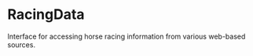 RacingData
==========

Interface for accessing horse racing information from various web-based sources.
